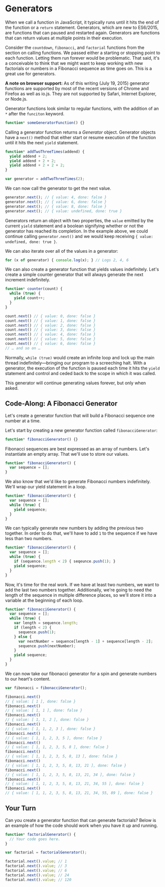# Generators

When we call a function in JavaScript, it typically runs until it hits the end of the function or a `return` statement. Generators, which are new to ES6/2015, are functions that can paused and restarted again. Generators are functions that can return values at multiple points in their execution.

Consider the `countdown`, `fibonacci`, and `factorial` functions from the section on calling functions. We passed either a starting or stopping point to each function. Letting them run forever would be problematic. That said, it's a conceivable to think that we might want to keep working with new factorials or numbers in a Fibonacci sequence as time goes on. This is a great use for generators.

**A note on browser support:** As of this writing (July 19, 2015) generator functions are supported by most of the recent versions of Chrome and Firefox as well as io.js. They are not supported by Safari, Internet Explorer, or Node.js.

Generator functions look similar to regular functions, with the addition of an `*` after the `funciton` keyword.

```js
function* someGeneratorFunction() {}
```

Calling a generator function returns a _Generator_ object. Generator objects have a `next()` method that either start or resume execution of the function until it hits the next `yield` statement.

```js
function* addTwoThreeTimes(addend) {
  yield addend + 2;
  yield addend + 2 + 2;
  yield addend + 2 + 2 + 2;
}

var generator = addTwoThreeTimes(2);
```

We can now call the generator to get the next value.

```js
generator.next(); // { value: 4, done: false }
generator.next(); // { value: 6, done: false }
generator.next(); // { value: 8, done: false }
generator.next(); // { value: undefined, done: true }
```

Generators return an object with two properties, the `value` emitted by the current `yield` statement and a boolean signifying whether or not the generator has reached its completion. In the example above, we could continue calling `generator.next()` and we would keep receiving `{ value: undefined, done: true }`.

We can also iterate over all of the values in a generator:

```js
for (x of generator) { console.log(x); } // Logs 2, 4, 6
```

We can also create a generator function that yields values indefinitely. Let's create a simple counter generator that will always generate the next increment indefinitely.

```js
function* counter(count) {
  while (true) {
    yield count++;
  }
}

count.next() // { value: 0, done: false }
count.next() // { value: 1, done: false }
count.next() // { value: 2, done: false }
count.next() // { value: 3, done: false }
count.next() // { value: 4, done: false }
count.next() // { value: 5, done: false }
count.next() // { value: 6, done: false }
// … and so on …
```

Normally, `while (true)` would create an infinite loop and lock up the main thread indefinitely—bringing our program to a screeching halt. With a generator, the execution of the function is paused each time it hits the `yield` statement and control and ceded back to the scope in which it was called.

This generator will continue generating values forever, but only when asked.

## Code-Along: A Fibonacci Generator

Let's create a generator function that will build a Fibonacci sequence one number at a time.

Let's start by creating a new generator function called `fibonacciGenerator`:

```js
function* fibonacciGenerator() {}
```

Fibonacci sequences are best expressed as an array of numbers. Let's instantiate an empty array. That we'll use to store our values.

```js
function* fibonacciGenerator() {
  var sequence = [];
}
```

We also know that we'd like to generate Fibonacci numbers indefinitely. We'll wrap our yield statement in a loop.

```js
function* fibonacciGenerator() {
  var sequence = [];
  while (true) {
    yield sequence;
  }
}
```

We can typically generate new numbers by adding the previous two together. In order to do that, we'll have to add `1` to the sequence if we have less than two numbers.

```js
function* fibonacciGenerator() {
  var sequence = [];
  while (true) {
    if (sequence.length < 2) { seqeunce.push(1); }
    yield sequence;
  }
}
```

Now, it's time for the real work. If we have at least two numbers, we want to add the last two numbers together. Additionally, we're going to need the length of the sequence in multiple difference places, so we'll store it into a variable at the beginning of each loop.

```js
function* fibonacciGenerator() {
  var sequence = [];
  while (true) {
    var length = sequence.length;
    if (length < 2) {
      sequence.push(1);
    } else {
      var nextNumber = sequence[length - 1] + sequence[length - 2];
      sequence.push(nextNumber);
    }
    yield sequence;
  }
}
```

We can now take our fibonacci generator for a spin and generate numbers to our heart's content.

```js
var fibonacci = fibonacciGenerator();

fibonacci.next()
// { value: [ 1 ], done: false }
fibonacci.next()
// { value: [ 1, 1 ], done: false }
fibonacci.next()
// { value: [ 1, 1, 2 ], done: false }
fibonacci.next()
// { value: [ 1, 1, 2, 3 ], done: false }
fibonacci.next()
// { value: [ 1, 1, 2, 3, 5 ], done: false }
fibonacci.next()
// { value: [ 1, 1, 2, 3, 5, 8 ], done: false }
fibonacci.next()
// { value: [ 1, 1, 2, 3, 5, 8, 13 ], done: false }
fibonacci.next()
// { value: [ 1, 1, 2, 3, 5, 8, 13, 21 ], done: false }
fibonacci.next()
// { value: [ 1, 1, 2, 3, 5, 8, 13, 21, 34 ], done: false }
fibonacci.next()
// { value: [ 1, 1, 2, 3, 5, 8, 13, 21, 34, 55 ], done: false }
fibonacci.next()
// { value: [ 1, 1, 2, 3, 5, 8, 13, 21, 34, 55, 89 ], done: false }
```

## Your Turn

Can you create a generator function that can generate factorials? Below is an example of how the code should work when you have it up and running.

```js
function* factorialGenerator() {
  // Your code goes here.
}

var factorial = factorialGenerator();

factorial.next().value; // 1
factorial.next().value; // 3
factorial.next().value; // 6
factorial.next().value; // 24
factorial.next().value; // 120
```
